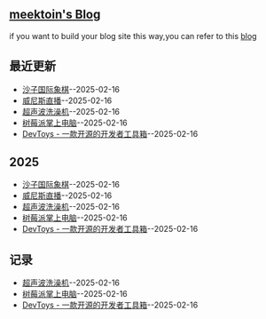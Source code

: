 ## [meektoin's Blog](https://meektion.github.io/Issue_Blog/)
if you want to build your blog site this way,you can refer to this [blog](https://meektion.github.io/Issue_Blog/2025/02/16/8_About/)

## 最近更新
- [沙子国际象棋](https://github.com/meektion/Issue_Blog/issues/14)--2025-02-16
- [威尼斯直播](https://github.com/meektion/Issue_Blog/issues/12)--2025-02-16
- [超声波洗澡机](https://github.com/meektion/Issue_Blog/issues/11)--2025-02-16
- [树莓派掌上电脑](https://github.com/meektion/Issue_Blog/issues/10)--2025-02-16
- [DevToys - 一款开源的开发者工具箱](https://github.com/meektion/Issue_Blog/issues/9)--2025-02-16
## 2025
- [沙子国际象棋](https://github.com/meektion/Issue_Blog/issues/14)--2025-02-16
- [威尼斯直播](https://github.com/meektion/Issue_Blog/issues/12)--2025-02-16
- [超声波洗澡机](https://github.com/meektion/Issue_Blog/issues/11)--2025-02-16
- [树莓派掌上电脑](https://github.com/meektion/Issue_Blog/issues/10)--2025-02-16
- [DevToys - 一款开源的开发者工具箱](https://github.com/meektion/Issue_Blog/issues/9)--2025-02-16
## 记录
- [超声波洗澡机](https://github.com/meektion/Issue_Blog/issues/11)--2025-02-16
- [树莓派掌上电脑](https://github.com/meektion/Issue_Blog/issues/10)--2025-02-16
- [DevToys - 一款开源的开发者工具箱](https://github.com/meektion/Issue_Blog/issues/9)--2025-02-16
